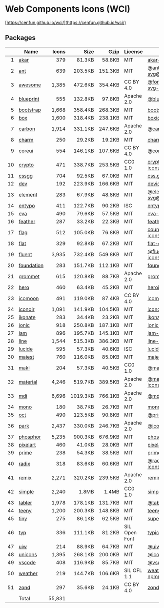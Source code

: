 # Web Components Icons (WCI)

[https://cenfun.github.io/wci/](https://cenfun.github.io/wci/)
## Packages
|  |Name                            |Icons  |Size    |Gzip    |License        |Built from                         
|-:|--------------------------------|------:|-------:|-------:|---------------|-----------------------------------
| 1|[akar](packages/akar)           |    379|  81.3KB|  58.8KB|MIT            |[akar-icons@1.9.16](https://github.com/artcoholic/akar-icons)
| 2|[ant](packages/ant)             |    639| 203.5KB| 151.3KB|MIT            |[@ant-design/icons-svg@4.2.1](https://github.com/ant-design/ant-design-icons)
| 3|[awesome](packages/awesome)     |  1,385| 472.6KB| 354.4KB|CC BY 4.0      |[@fortawesome/free-solid-svg-icons@6.1.1](https://github.com/FortAwesome/Font-Awesome)
| 4|[blueprint](packages/blueprint) |    555| 132.8KB|  97.8KB|Apache 2.0     |[@blueprintjs/icons@4.2.4](https://github.com/palantir/blueprint)
| 5|[bootstrap](packages/bootstrap) |  1,668| 358.4KB| 268.3KB|MIT            |[bootstrap-icons@1.8.1](https://github.com/twbs/icons)
| 6|[box](packages/box)             |  1,600| 318.4KB| 238.1KB|MIT            |[boxicons@2.1.2](https://github.com/atisawd/boxicons)
| 7|[carbon](packages/carbon)       |  1,914| 331.1KB| 247.6KB|Apache 2.0     |[@carbon/icons@11.2.0](https://github.com/carbon-design-system/carbon)
| 8|[charm](packages/charm)         |    250|  29.2KB|  19.2KB|MIT            |[charm-icons@0.14.0](https://github.com/jaynewey/charm-icons)
| 9|[coreui](packages/coreui)       |    554| 146.1KB| 107.6KB|CC BY 4.0      |[@coreui/icons@2.1.0](https://github.com/coreui/coreui-icons)
|10|[crypto](packages/crypto)       |    471| 338.7KB| 253.5KB|CC0 1.0        |[cryptocurrency-icons@0.18.0](https://github.com/spothq/cryptocurrency-icons)
|11|[cssgg](packages/cssgg)         |    704|  92.5KB|  67.0KB|MIT            |[css.gg@2.0.0](https://github.com/astrit/css.gg)
|12|[dev](packages/dev)             |    192| 223.9KB| 166.6KB|MIT            |[devicons@1.8.0](https://github.com/vorillaz/devicons)
|13|[element](packages/element)     |    283|  67.9KB|  48.8KB|MIT            |[@element-plus/icons-svg@1.1.4](https://github.com/element-plus/element-plus-icons)
|14|[entypo](packages/entypo)       |    411| 122.7KB|  90.2KB|ISC            |[entypo@2.2.1](https://github.com/hypermodules/entypo)
|15|[eva](packages/eva)             |    490|  79.6KB|  57.5KB|MIT            |[eva-icons@1.1.3](https://github.com/akveo/eva-icons)
|16|[feather](packages/feather)     |    287|  33.2KB|  22.3KB|MIT            |[feather-icons@4.29.0](https://github.com/feathericons/feather)
|17|[flag](packages/flag)           |    512| 105.0KB|  76.8KB|MIT            |[country-flag-icons@1.4.26](https://gitlab.com/catamphetamine/country-flag-icons)
|18|[flat](packages/flat)           |    329|  92.8KB|  67.2KB|MIT            |[flat-color-icons@1.1.0](https://github.com/icons8/flat-color-icons)
|19|[fluent](packages/fluent)       |  3,935| 732.4KB| 549.8KB|MIT            |[@fluentui/svg-icons@1.1.167](https://github.com/microsoft/fluentui-system-icons)
|20|[foundation](packages/foundation)|    283| 151.7KB| 112.1KB|MIT            |[foundation-icons@1.0.1](https://github.com/zurb/foundation-icon-fonts)
|21|[grommet](packages/grommet)     |    615| 120.8KB|  88.7KB|Apache 2.0     |[grommet-icons@4.7.0](https://github.com/FortAwesome/Font-Awesome)
|22|[hero](packages/hero)           |    460|  63.4KB|  45.2KB|MIT            |[heroicons@1.0.6](https://github.com/tailwindlabs/heroicons)
|23|[icomoon](packages/icomoon)     |    491| 119.0KB|  87.4KB|CC BY 4.0      |[icomoon-free-npm@0.0.0](https://github.com/Keyamoon/IcoMoon-Free)
|24|[iconoir](packages/iconoir)     |  1,091| 141.9KB| 104.5KB|MIT            |[iconoir@4.9.1](https://github.com/lucaburgio/iconoir)
|25|[ikonate](packages/ikonate)     |    283|  34.4KB|  23.2KB|MIT            |[ikonate@1.1.1](https://github.com/mikolajdobrucki/ikonate)
|26|[ionic](packages/ionic)         |    918| 250.8KB| 187.1KB|MIT            |[ionicons@6.0.1](https://github.com/ionic-team/ionicons)
|27|[jam](packages/jam)             |    896| 195.7KB| 145.1KB|MIT            |[jam-icons@2.0.0](https://github.com/michaelampr/jam)
|28|[line](packages/line)           |  1,544| 515.3KB| 386.3KB|MIT            |[line-awesome@1.3.0](https://github.com/icons8/line-awesome)
|29|[lucide](packages/lucide)       |    595|  57.3KB|  40.6KB|ISC            |[lucide@0.35.0](https://github.com/lucide-icons/lucide)
|30|[majest](packages/majest)       |    760| 116.0KB|  85.0KB|MIT            |[majesticons@2.1.1](https://github.com/halfmage/majesticons)
|31|[maki](packages/maki)           |    204|  57.3KB|  40.5KB|CC0 1.0        |[@mapbox/maki@7.1.0](https://github.com/mapbox/maki)
|32|[material](packages/material)   |  4,246| 519.7KB| 389.5KB|Apache 2.0     |[@material-design-icons/svg@0.10.9](https://github.com/marella/material-design-icons)
|33|[mdi](packages/mdi)             |  6,696|1019.3KB| 766.1KB|Apache 2.0     |[@mdi/svg@6.6.96](https://github.com/Templarian/MaterialDesign-SVG)
|34|[mono](packages/mono)           |    180|  38.7KB|  26.7KB|MIT            |[mono-icons@1.3.1](https://github.com/mono-company/mono-icons)
|35|[oct](packages/oct)             |    490| 123.5KB|  90.8KB|MIT            |[@primer/octicons@17.0.0](https://github.com/primer/octicons)
|36|[park](packages/park)           |  2,437| 330.0KB| 246.7KB|Apache 2.0     |[@icon-park/svg@1.3.5](https://github.com/bytedance/IconPark)
|37|[phosphor](packages/phosphor)   |  5,235| 900.3KB| 676.9KB|MIT            |[phosphor-icons@1.4.2](https://github.com/phosphor-icons/phosphor-icons)
|38|[pixelart](packages/pixelart)   |    460|  41.0KB|  28.0KB|MIT            |[pixelarticons@1.5.0](https://github.com/halfmage/pixelarticons)
|39|[prime](packages/prime)         |    238|  54.3KB|  38.5KB|MIT            |[primeicons@5.0.0](https://github.com/primefaces/primeicons)
|40|[radix](packages/radix)         |    318|  83.6KB|  60.6KB|MIT            |[@radix-ui/react-icons@1.1.0](https://github.com/radix-ui/icons)
|41|[remix](packages/remix)         |  2,271| 320.2KB| 239.5KB|Apache 2.0     |[remixicon@2.5.0](https://github.com/Remix-Design/RemixIcon)
|42|[simple](packages/simple)       |  2,240|   1.8MB|   1.4MB|CC0 1.0        |[simple-icons@6.20.0](https://github.com/simple-icons/simple-icons)
|43|[tabler](packages/tabler)       |  1,978| 178.1KB| 131.7KB|MIT            |[@tabler/icons@1.68.0](https://github.com/tabler/tabler-icons)
|44|[teeny](packages/teeny)         |  1,200| 200.3KB| 148.8KB|MIT            |[teenyicons@0.4.1](https://github.com/teenyicons/teenyicons)
|45|[tiny](packages/tiny)           |    275|  86.1KB|  62.5KB|MIT            |[super-tiny-icons@0.4.0](https://github.com/edent/SuperTinyIcons)
|46|[typ](packages/typ)             |    336| 111.1KB|  81.2KB|SIL Open Font  |[typicons.font@2.1.2](https://github.com/stephenhutchings/typicons.font)
|47|[uiw](packages/uiw)             |    214|  88.9KB|  64.7KB|MIT            |[@uiw/icons@2.6.7](https://github.com/uiwjs/icons)
|48|[unicons](packages/unicons)     |  1,395| 268.1KB| 200.0KB|MIT            |[@iconscout/unicons@4.0.1](https://github.com/Iconscout/unicons)
|49|[vscode](packages/vscode)       |    408| 116.9KB|  85.7KB|MIT            |[@vscode/codicons@0.0.29](https://github.com/microsoft/vscode-codicons)
|50|[weather](packages/weather)     |    219| 144.7KB| 106.6KB|SIL OFL 1.1    |[weather-icons-npm@10.0.0](https://github.com/erikflowers/weather-icons)
|51|[zond](packages/zond)           |    297|  35.6KB|  24.1KB|CC BY 4.0      |[zondicons@1.2.0](https://www.zondicons.com/)
|  |Total                           | 55,831|        |        |               |                                   